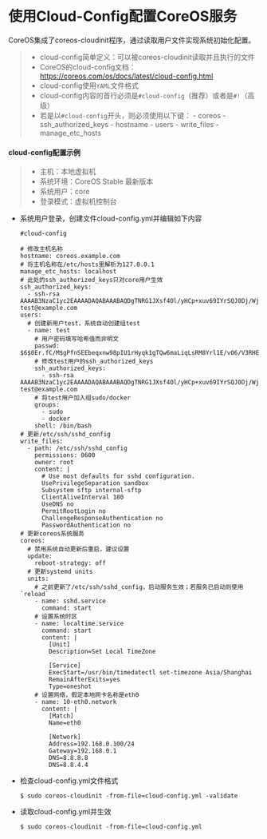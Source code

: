 使用Cloud-Config配置CoreOS服务
====

CoreOS集成了coreos-cloudinit程序，通过读取用户文件实现系统初始化配置。
> - cloud-config简单定义：可以被coreos-cloudinit读取并且执行的文件
> - CoreOS的cloud-config文档：https://coreos.com/os/docs/latest/cloud-config.html
> - cloud-config使用`YAML`文件格式
> - cloud-config内容的首行必须是`#cloud-config`（推荐）或者是`#!`（高级）
> - 若是以`#cloud-config`开头，则必须使用以下键：
    - coreos
    - ssh_authorized_keys
    - hostname
    - users
    - write_files
    - manage_etc_hosts
  
#### cloud-config配置示例
> - 主机：本地虚拟机
> - 系统环境：CoreOS Stable 最新版本
> - 系统用户：core
> - 登录模式：虚拟机控制台

  * 系统用户登录，创建文件cloud-config.yml并编辑如下内容
  
        #cloud-config
        
        # 修改主机名称
        hostname: coreos.example.com
        # 将主机名称在/etc/hosts里解析为127.0.0.1
        manage_etc_hosts: localhost
        # 此处的ssh_authorized_keys只对core用户生效
        ssh_authorized_keys:
          - ssh-rsa AAAAB3NzaC1yc2EAAAADAQABAAABAQDgTNRG1JXsf4Ol/yHCp+xuv69IYrSQJ0Dj/Wjnz7eho86mu+9gmyPZb5LZ5jXaIFlBoZrSVdwI2Z4Kbaf1nj5Ykhpqr4oJg7VzXOulPTmebB6CYsYuERJCcQpbsQkhKebNWJUzXYaVEhMR5UOfaHTm4XaENYKeYNqlQwqaBjYxF+qrqTHtlGFmkGioVnrcRLTqA8AmTtv43rVSPKNVpIsxnrboaVlUrEz2jx/sZDd4yg+jasxqN5L9RBwtiHm38k1/SxvjiGAuq95W/lQTQODpoumheHJvvYp/YDCMkWl8ke7z9+HkAoJ6bxcz9UssjPaAUfueHgyYqC4svB1UMr6b test@example.com
        users:
          # 创建新用户test，系统自动创建组test
          - name: test
            # 用户密码填写哈希值而非明文
            passwd: $6$0Er.fC/M$gPfnSEEbeqxnw98pIU1rHyqk1gTQw6maLiqLsRM8Yrl1E/vO6/V3RHEpJX9SiRTvl1nJCcwXUJBFsGtfsTlT51
            # 修改test用户的ssh_authorized_keys
            ssh_authorized_keys:
              - ssh-rsa AAAAB3NzaC1yc2EAAAADAQABAAABAQDgTNRG1JXsf4Ol/yHCp+xuv69IYrSQJ0Dj/Wjnz7eho86mu+9gmyPZb5LZ5jXaIFlBoZrSVdwI2Z4Kbaf1nj5Ykhpqr4oJg7VzXOulPTmebB6CYsYuERJCcQpbsQkhKebNWJUzXYaVEhMR5UOfaHTm4XaENYKeYNqlQwqaBjYxF+qrqTHtlGFmkGioVnrcRLTqA8AmTtv43rVSPKNVpIsxnrboaVlUrEz2jx/sZDd4yg+jasxqN5L9RBwtiHm38k1/SxvjiGAuq95W/lQTQODpoumheHJvvYp/YDCMkWl8ke7z9+HkAoJ6bxcz9UssjPaAUfueHgyYqC4svB1UMr6b test@example.com
            # 将test用户加入组sudo/docker
            groups:
              - sudo
              - docker
            shell: /bin/bash
        # 更新/etc/ssh/sshd_config
        write_files:
          - path: /etc/ssh/sshd_config
            permissions: 0600
            owner: root
            content: |
              # Use most defaults for sshd configuration.
              UsePrivilegeSeparation sandbox
              Subsystem sftp internal-sftp
              ClientAliveInterval 180
              UseDNS no
              PermitRootLogin no
              ChallengeResponseAuthentication no
              PasswordAuthentication no
        # 更新coreos系统服务
        coreos:
          # 禁用系统自动更新后重启，建议设置
          update:
            reboot-strategy: off
          # 更新systemd units
          units:
            # 之前更新了/etc/ssh/sshd_config，启动服务生效；若服务已启动则使用`reload`
            - name: sshd.service
              command: start
            # 设置系统时区
            - name: localtime.service
              command: start
              content: |
                [Unit]
                Description=Set Local TimeZone
                
                [Service]
                ExecStart=/usr/bin/timedatectl set-timezone Asia/Shanghai
                RemainAfterExits=yes
                Type=oneshot
            # 设置网络，假定本地网卡名称是eth0
            - name: 10-eth0.network
              content: |
                [Match]
                Name=eth0
    
                [Network]
                Address=192.168.0.100/24
                Gateway=192.168.0.1
                DNS=8.8.8.8
                DNS=8.8.4.4
  
  * 检查cloud-config.yml文件格式
    
        $ sudo coreos-cloudinit -from-file=cloud-config.yml -validate
        
  * 读取cloud-config.yml并生效
  
        $ sudo coreos-cloudinit -from-file=cloud-config.yml
